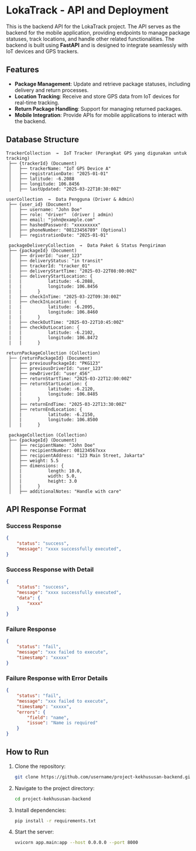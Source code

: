 # LokaTrack - API and Deployment

This is the backend API for the LokaTrack project. The API serves as the backend for the mobile application, providing endpoints to manage package statuses, track locations, and handle other related functionalities. The backend is built using **FastAPI** and is designed to integrate seamlessly with IoT devices and GPS trackers.

## Features
- **Package Management**: Update and retrieve package statuses, including delivery and return processes.
- **Location Tracking**: Receive and store GPS data from IoT devices for real-time tracking.
- **Return Package Handling**: Support for managing returned packages.
- **Mobile Integration**: Provide APIs for mobile applications to interact with the backend.

## Database Structure
```
TrackerCollection  →  IoT Tracker (Perangkat GPS yang digunakan untuk tracking)
 ├── {trackerId} (Document)
 │   ├── trackerName: "IoT GPS Device A"
 │   ├── registrationDate: "2025-01-01"
 │   ├── latitude: -6.2088
 │   ├── longitude: 106.8456
 │   ├── lastUpdated: "2025-03-22T10:30:00Z"

userCollection  →  Data Pengguna (Driver & Admin)
 ├── {user_id} (Document)
 │   ├── username: "John Doe"
 │   ├── role: "driver"  (driver | admin)
 │   ├── email: "john@example.com"
 │   ├── hashedPassword: "xxxxxxxxx"
 │   ├── phoneNumber: "08123456789" (Optional)
 │   ├── registrationDate: "2025-01-01"

 packageDeliveryCollection  →  Data Paket & Status Pengiriman
 ├── {packageId} (Document)
 │   ├── driverId: "user_123"
 │   ├── deliveryStatus: "in transit"
 │   ├── trackerId: "tracker_01"
 │   ├── deliveryStartTime: "2025-03-22T08:00:00Z"
 |   ├── deliveryStartLocation: { 
 |   |          latitude: -6.2088, 
 |   |          longitude: 106.8456 
 |   |      }
 |   ├── checkInTime: "2025-03-22T09:30:00Z"
 |   ├── checkInLocation: { 
 |   |          latitude: -6.2095, 
 |   |          longitude: 106.8460 
 |   |      }
 |   ├── checkOutTime: "2025-03-22T10:45:00Z"
 |   ├── checkOutLocation: { 
 |   |          latitude: -6.2102, 
 |   |          longitude: 106.8472 
 |   |      }

returnPackageCollection (Collection)
 ├── {returnPackageId} (Document)
 │   ├── previousPackageId: "PKG123"
 │   ├── previousDriverId: "user_123"
 │   ├── newDriverId: "user_456"
 │   ├── returnStartTime: "2025-03-22T12:00:00Z"
 │   ├── returnStartLocation: { 
 │   |          latitude: -6.2120, 
 │   |          longitude: 106.8485 
 │   |      }
 │   ├── returnEndTime: "2025-03-22T13:30:00Z"
 │   ├── returnEndLocation: { 
 │   |          latitude: -6.2150, 
 │   |          longitude: 106.8500 
 │   |      }

 packageCollection (Collection)
 ├── {packageId} (Document)
 │   ├── recipientName: "John Doe"
 │   ├── recipientNumber: 081234567xxx
 │   ├── recipientAddress: "123 Main Street, Jakarta"
 │   ├── weight: 5.5
 │   ├── dimensions: { 
 │   |          length: 10.0, 
 │   |          width: 5.0, 
 │   |          height: 3.0 
 │   |      }
 │   ├── additionalNotes: "Handle with care"

 ```


## API Response Format
### Success Response
```json
{
    "status": "success",
    "message": "xxxx successfully executed",
}
```

### Success Response with Detail
```json
{
    "status": "success",
    "message": "xxxx successfully executed",
    "data": {
        "xxxx"
    }
}
```

### Failure Response
```json
{
    "status": "fail",
    "message": "xxx failed to execute",
    "timestamp": "xxxxx"
}
```

### Failure Response with Error Details
```json
{
    "status": "fail",
    "message": "xxx failed to execute",
    "timestamp": "xxxxx",
    "errors": {
        "field": "name",
        "issue": "Name is required"
    }
}
```


## How to Run
1. Clone the repository:
   ```bash
   git clone https://github.com/username/project-kekhususan-backend.git
   ```
2. Navigate to the project directory:
   ```bash
   cd project-kekhususan-backend
   ```
3. Install dependencies:
   ```bash
   pip install -r requirements.txt
   ```
4. Start the server:
   ```bash
   uvicorn app.main:app --host 0.0.0.0 --port 8000
   ```

